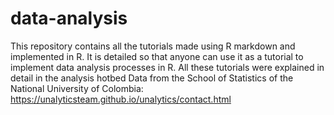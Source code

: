# data-analysis

This repository contains all the tutorials made using R markdown and implemented in R. It is detailed so that anyone can use it as a tutorial to implement data analysis processes in R. All these tutorials were explained in detail in the analysis hotbed Data from the School of Statistics of the National University of Colombia: https://unalyticsteam.github.io/unalytics/contact.html
